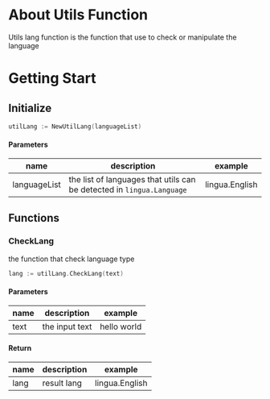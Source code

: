 # About Utils Function

Utils lang function is the function that use to check or manipulate the language 

# Getting Start

## Initialize

```go
utilLang := NewUtilLang(languageList)
```

#### Parameters
| name         | description                                                           | example        |
|--------------|-----------------------------------------------------------------------|----------------|
| languageList | the list of languages that utils can be detected in `lingua.Language` | lingua.English |

## Functions

### CheckLang
the function that check language type

```go
lang := utilLang.CheckLang(text)
```

#### Parameters
| name | description    | example     |
|------|----------------|-------------|
| text | the input text | hello world |

#### Return

| name | description | example         |
|------|-------------|-----------------|
| lang | result lang | lingua.English  |
